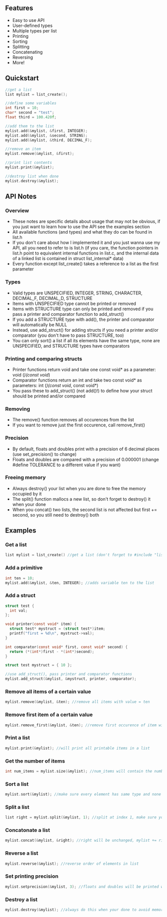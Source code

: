 ## Features
* Easy to use API
* User-defined types
* Multiple types per list
* Printing
* Sorting
* Splitting
* Concatenating
* Reversing
* More!

## Quickstart
```c
//get a list
list mylist = list_create();

//define some variables
int first = 10;
char* second = "test";
float third = 100.420f;

//add them to the list
mylist.add(&mylist, &first, INTEGER);
mylist.add(&mylist, &second, STRING);
mylist.add(&mylist, &third, DECIMAL_F);

//remove an item
mylist.remove(&mylist, &first);

//print list contents
mylist.print(&mylist);

//destroy list when done
mylist.destroy(&mylist);
```
## API Notes
### Overview
* These notes are specific details about usage that may not be obvious, if you just want to learn how to use the API see the examples section
* All available functions (and types) and what they do can be found in list.h
* If you don't care about how I implemented it and you just wanna use my API, all you need to refer to is list.h (if you care, the function pointers in list.h point to equivalent internal functions in list.c, and the internal data of a linked list is contained in struct list_internal* data)
* Every function except list_create() takes a reference to a list as the first parameter

### Types
* Valid types are UNSPECIFIED, INTEGER, STRING, CHARACTER, DECIMAL_F, DECIMAL_D, STRUCTURE
* Items with UNSPECIFIED type cannot be printed or removed
* Items with STRUCTURE type can only be printed and removed if you pass a printer and comparator function to add_struct()
* If you add a STRUCTURE type with add(), the printer and comparator will automatically be NULL
* Instead, use add_struct() for adding structs if you need a printer and/or comparator (you don't have to pass STRUCTURE, too)
* You can only sort() a list if all its elements have the same type, none are UNSPECIFIED, and STRUCTURE types have comparators

### Printing and comparing structs
* Printer functions return void and take one const void* as a parameter: void (*)(const void*)
* Comparator functions return an int and take two const void* as parameters: int (*)(const void*, const void*)
* You pass these to add_struct() (not add()!) to define how your struct should be printed and/or compared

### Removing
* The remove() function removes all occurences from the list
* If you want to remove just the first occurence, call remove_first()

### Precision
* By default, floats and doubles print with a precision of 6 decimal places (use set_precision() to change)
* Floats and doubles are compared with a precision of 0.000001 (change #define TOLERANCE to a different value if you want)

### Freeing memory
* Always destroy() your list when you are done to free the memory occupied by it
* The split() function mallocs a new list, so don't forget to destroy() it when your done
* When you concat() two lists, the second list is not affected but first += second, so you still need to destroy() both

## Examples
### Get a list
```c
list mylist = list_create() //get a list (don't forget to #include "list.h")
```
### Add a primitive
```c
int ten = 10;
mylist.add(&mylist, &ten, INTEGER); //adds variable ten to the list
```
### Add a struct
```c
struct test {
  int val;
};

void printer(const void* item) {
  struct test* mystruct = (struct test*)item;
  printf("first = %d\n", mystruct->val);
}

int comparator(const void* first, const void* second) {
  return (*(int*)first - *(int*)second);
}

struct test mystruct = { 10 };

//use add_struct(), pass printer and comparator functions
mylist.add_struct(&mylist, &mystruct, printer, comparator);
```
### Remove all items of a certain value
```c
mylist.remove(&mylist, &ten); //remove all items with value = ten
```
### Remove first item of a certain value
```c
mylist.remove_first(&mylist, &ten); //remove first occurence of item with value = ten
```
### Print a list
```c
mylist.print(&mylist); //will print all printable items in a list
```
### Get the number of items
```c
int num_items = mylist.size(&mylist); //num_items will contain the number of elements in mylist
```
### Sort a list
```c
mylist.sort(&mylist); //make sure every element has same type and none are UNSPECIFIED
```
### Split a list
```c
list right = mylist.split(&mylist, 1); //split at index 1, make sure you destroy both halves when done
```
### Concatonate a list
```c
mylist.concat(&mylist, &right); //right will be unchanged, mylist += right
```
### Reverse a list
```c
mylist.reverse(&mylist); //reverse order of elements in list
```
### Set printing precision
```c
mylist.setprecision(&mylist, 3); //floats and doubles will be printed with 3 decimal places
```
### Destroy a list
```c
mylist.destroy(&mylist); //always do this when your done to avoid memory leaks
```
